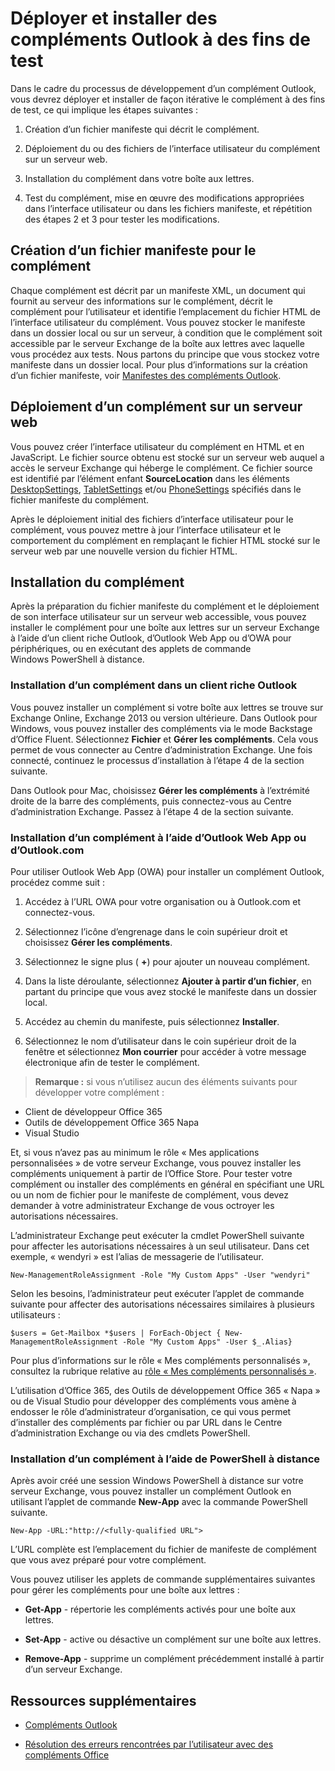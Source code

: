 
# <a name="deploy-and-install-outlook-add-ins-for-testing"></a>Déployer et installer des compléments Outlook à des fins de test


Dans le cadre du processus de développement d’un complément Outlook, vous devrez déployer et installer de façon itérative le complément à des fins de test, ce qui implique les étapes suivantes :


1. Création d’un fichier manifeste qui décrit le complément.
    
2. Déploiement du ou des fichiers de l’interface utilisateur du complément sur un serveur web.
    
3. Installation du complément dans votre boîte aux lettres.
    
4. Test du complément, mise en œuvre des modifications appropriées dans l’interface utilisateur ou dans les fichiers manifeste, et répétition des étapes 2 et 3 pour tester les modifications.
    

## <a name="creating-a-manifest-file-for-the-add-in"></a>Création d’un fichier manifeste pour le complément

Chaque complément est décrit par un manifeste XML, un document qui fournit au serveur des informations sur le complément, décrit le complément pour l’utilisateur et identifie l’emplacement du fichier HTML de l’interface utilisateur du complément. Vous pouvez stocker le manifeste dans un dossier local ou sur un serveur, à condition que le complément soit accessible par le serveur Exchange de la boîte aux lettres avec laquelle vous procédez aux tests. Nous partons du principe que vous stockez votre manifeste dans un dossier local. Pour plus d’informations sur la création d’un fichier manifeste, voir [Manifestes des compléments Outlook](../outlook/manifests/manifests.md). 


## <a name="deploying-an-add-in-to-a-web-server"></a>Déploiement d’un complément sur un serveur web

Vous pouvez créer l’interface utilisateur du complément en HTML et en JavaScript. Le fichier source obtenu est stocké sur un serveur web auquel a accès le serveur Exchange qui héberge le complément. Ce fichier source est identifié par l’élément enfant  **SourceLocation** dans les éléments [DesktopSettings](http://msdn.microsoft.com/en-us/library/da9fd085-b8cc-2be0-d329-2aa1ef5d3f1c%28Office.15%29.aspx), [TabletSettings](http://msdn.microsoft.com/en-us/library/5c89cc7c-7ae0-49c9-fdd5-4c52118228f6%28Office.15%29.aspx) et/ou [PhoneSettings](http://msdn.microsoft.com/en-us/library/13e4eae3-8e8c-fd55-a1c2-3297b485f327%28Office.15%29.aspx) spécifiés dans le fichier manifeste du complément.

Après le déploiement initial des fichiers d’interface utilisateur pour le complément, vous pouvez mettre à jour l’interface utilisateur et le comportement du complément en remplaçant le fichier HTML stocké sur le serveur web par une nouvelle version du fichier HTML.


## <a name="installing-the-add-in"></a>Installation du complément


Après la préparation du fichier manifeste du complément et le déploiement de son interface utilisateur sur un serveur web accessible, vous pouvez installer le complément pour une boîte aux lettres sur un serveur Exchange à l’aide d’un client riche Outlook, d’Outlook Web App ou d’OWA pour périphériques, ou en exécutant des applets de commande Windows PowerShell à distance.


### <a name="installing-an-add-in-in-an-outlook-rich-client"></a>Installation d’un complément dans un client riche Outlook

Vous pouvez installer un complément si votre boîte aux lettres se trouve sur Exchange Online, Exchange 2013 ou version ultérieure. Dans Outlook pour Windows, vous pouvez installer des compléments via le mode Backstage d’Office Fluent. Sélectionnez **Fichier** et **Gérer les compléments**. Cela vous permet de vous connecter au Centre d’administration Exchange. Une fois connecté, continuez le processus d’installation à l’étape 4 de la section suivante.

Dans Outlook pour Mac, choisissez **Gérer les compléments** à l’extrémité droite de la barre des compléments, puis connectez-vous au Centre d’administration Exchange. Passez à l’étape 4 de la section suivante.


### <a name="installing-an-add-in-by-using-outlook-web-app-or-outlook.com"></a>Installation d’un complément à l’aide d’Outlook Web App ou d’Outlook.com

Pour utiliser Outlook Web App (OWA) pour installer un complément Outlook, procédez comme suit :


1. Accédez à l’URL OWA pour votre organisation ou à Outlook.com et connectez-vous.
    
2. Sélectionnez l’icône d’engrenage dans le coin supérieur droit et choisissez **Gérer les compléments**.
    
3. Sélectionnez le signe plus ( **+**) pour ajouter un nouveau complément.
    
4. Dans la liste déroulante, sélectionnez **Ajouter à partir d’un fichier**, en partant du principe que vous avez stocké le manifeste dans un dossier local.
    
5. Accédez au chemin du manifeste, puis sélectionnez **Installer**.
    
6. Sélectionnez le nom d’utilisateur dans le coin supérieur droit de la fenêtre et sélectionnez **Mon courrier** pour accéder à votre message électronique afin de tester le complément.
    

>**Remarque :**  si vous n’utilisez aucun des éléments suivants pour développer votre complément : 
- Client de développeur Office 365
- Outils de développement Office 365 Napa
- Visual Studio

Et, si vous n’avez pas au minimum le rôle « Mes applications personnalisées » de votre serveur Exchange, vous pouvez installer les compléments uniquement à partir de l’Office Store. Pour tester votre complément ou installer des compléments en général en spécifiant une URL ou un nom de fichier pour le manifeste de complément, vous devez demander à votre administrateur Exchange de vous octroyer les autorisations nécessaires.

L’administrateur Exchange peut exécuter la cmdlet PowerShell suivante pour affecter les autorisations nécessaires à un seul utilisateur. Dans cet exemple, « wendyri » est l’alias de messagerie de l’utilisateur.

```New-ManagementRoleAssignment -Role "My Custom Apps" -User "wendyri"```

Selon les besoins, l’administrateur peut exécuter l’applet de commande suivante pour affecter des autorisations nécessaires similaires à plusieurs utilisateurs :

```$users = Get-Mailbox *$users | ForEach-Object { New-ManagementRoleAssignment -Role "My Custom Apps" -User $_.Alias}```

Pour plus d’informations sur le rôle « Mes compléments personnalisés », consultez la rubrique relative au [rôle « Mes compléments personnalisés »](http://technet.microsoft.com/en-us/library/aa0321b3-2ec0-4694-875b-7a93d3d99089%28EXCHG.150%29.aspx). 

L’utilisation d’Office 365, des Outils de développement Office 365 « Napa » ou de Visual Studio pour développer des compléments vous amène à endosser le rôle d’administrateur d’organisation, ce qui vous permet d’installer des compléments par fichier ou par URL dans le Centre d’administration Exchange ou via des cmdlets PowerShell.


### <a name="installing-an-add-in-by-using-remote-powershell"></a>Installation d’un complément à l’aide de PowerShell à distance

Après avoir créé une session Windows PowerShell à distance sur votre serveur Exchange, vous pouvez installer un complément Outlook en utilisant l’applet de commande  **New-App** avec la commande PowerShell suivante.


```
New-App -URL:"http://<fully-qualified URL">
```

L’URL complète est l’emplacement du fichier de manifeste de complément que vous avez préparé pour votre complément.

Vous pouvez utiliser les applets de commande supplémentaires suivantes pour gérer les compléments pour une boîte aux lettres :


-  **Get-App** - répertorie les compléments activés pour une boîte aux lettres.
    
-  **Set-App** - active ou désactive un complément sur une boîte aux lettres.
    
-  **Remove-App** - supprime un complément précédemment installé à partir d’un serveur Exchange.
    

## <a name="additional-resources"></a>Ressources supplémentaires



- [Compléments Outlook](../outlook/outlook-add-ins.md)
    
- [Résolution des erreurs rencontrées par l’utilisateur avec des compléments Office](../testing/testing-and-troubleshooting.md)
    
